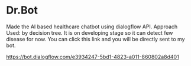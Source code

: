 # Dr.Bot
Made the AI based healthcare chatbot using dialogflow API. Approach Used: by decision tree. It is on developing stage so it can detect few disease  for now.
You can click this link and you will be directly sent to my bot.

https://bot.dialogflow.com/e3934247-5bd1-4823-a011-860802a8d401
